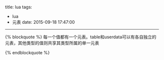 title: lua
tags: 
- lua
- 元表
date: 2015-09-18 17:47:00


---
{% blockquote %}
每一个值都有一个元表。table和userdata可以有各自独立的元表，其他类型的值则共享其类型所属的单一元表

{% endblockquote %}
